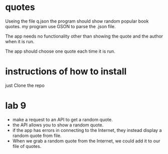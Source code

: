 # quotes

Useing the file q.json the program should show random popular book quotes. my program use GSON to parse the .json file.<br>

 The app needs no functionality other than showing the quote and the author when it is run.<br>

The app should choose one quote each time it is run.

# instructions of how to install

just Clone the repo 

# lab 9

* make a request to an API to get a random quote.
* the API allows you to show a random quote.
*  if the app has errors in connecting to the Internet, they instead display a random quote from file.
* When we grab a random quote from the Internet, we could add it to our file of quotes.